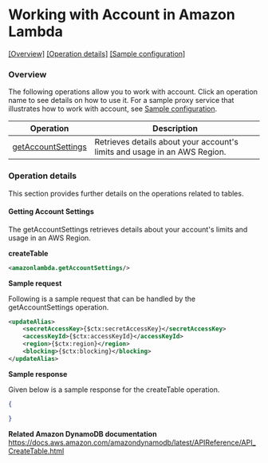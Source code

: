 # Working with Account in Amazon Lambda

[[Overview]](#overview)  [[Operation details]](#operation-details)  [[Sample configuration]](#sample-configuration)

### Overview 

The following operations allow you to work with account. Click an operation name to see details on how to use it.
For a sample proxy service that illustrates how to work with account, see [Sample configuration](#sample-configuration).

| Operation        | Description |
| ------------- |-------------|
| [getAccountSettings](#getting-account-settings)    | Retrieves details about your account's limits and usage in an AWS Region.  |

### Operation details

This section provides further details on the operations related to tables.

#### Getting Account Settings

The getAccountSettings retrieves details about your account's limits and usage in an AWS Region.

**createTable**
```xml
<amazonlambda.getAccountSettings/>
```

**Sample request**

Following is a sample request that can be handled by the getAccountSettings operation.
```xml
<updateAlias>
    <secretAccessKey>{$ctx:secretAccessKey}</secretAccessKey>
    <accessKeyId>{$ctx:accessKeyId}</accessKeyId>
    <region>{$ctx:region}</region>
    <blocking>{$ctx:blocking}</blocking>
</updateAlias>
```

**Sample response**

Given below is a sample response for the createTable operation.

```json
{

}
```
**Related Amazon DynamoDB documentation**
https://docs.aws.amazon.com/amazondynamodb/latest/APIReference/API_CreateTable.html
